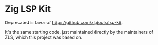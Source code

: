 # Zig LSP Kit

Deprecated in favor of https://github.com/zigtools/lsp-kit.

It's the same starting code, just maintained directly by the maintainers of ZLS, which this project was based on.
